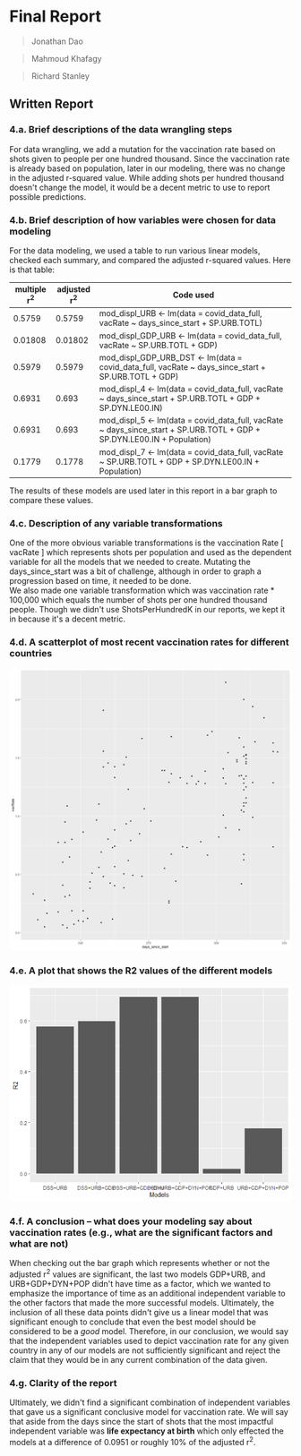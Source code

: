 # Final Report

> Jonathan Dao

> Mahmoud Khafagy

> Richard Stanley

## Written Report

### 4.a. Brief descriptions of the data wrangling steps

For data wrangling, we add a mutation for the vaccination rate based on shots given to people per one hundred thousand. Since the vaccination rate is already based on population, later in our modeling, there was no change in the adjusted r-squared value.
While adding shots per hundred thousand doesn't change the model, it would be a decent metric to use to report possible predictions.

### 4.b. Brief description of how variables were chosen for data modeling

For the data modeling, we used a table to run various linear models, checked each summary, and compared the adjusted r-squared values.
Here is that table:

| multiple r<sup>2</sup> | adjusted r<sup>2</sup> | Code used |
|------|-------|------------------------|
| 0.5759 | 0.5759 | mod_displ_URB <- lm(data = covid_data_full, vacRate ~ days_since_start + SP.URB.TOTL) |
| 0.01808 | 0.01802 | mod_displ_GDP_URB <- lm(data = covid_data_full, vacRate ~ SP.URB.TOTL + GDP) |
| 0.5979 | 0.5979 | mod_displ_GDP_URB_DST <- lm(data = covid_data_full, vacRate ~ days_since_start + SP.URB.TOTL + GDP) |
| 0.6931 | 0.693 | mod_displ_4 <- lm(data = covid_data_full, vacRate ~ days_since_start + SP.URB.TOTL + GDP + SP.DYN.LE00.IN) |
| 0.6931 | 0.693 | mod_displ_5 <- lm(data = covid_data_full, vacRate ~ days_since_start + SP.URB.TOTL + GDP + SP.DYN.LE00.IN + Population) |
| 0.1779 | 0.1778 | mod_displ_7 <- lm(data = covid_data_full, vacRate ~ SP.URB.TOTL + GDP + SP.DYN.LE00.IN + Population) |

The results of these models are used later in this report in a bar graph to compare these values.



### 4.c. Description of any variable transformations

One of the more obvious variable transformations is the vaccination Rate [ vacRate ] which represents shots per population and used as the dependent variable for all the models that we needed to create. Mutating the days_since_start was a bit of challenge, although in order to graph a progression based on time, it needed to be done.  
We also made one variable transformation which was vaccination rate * 100,000 which equals the number of shots per one hundred thousand people. Though we didn't use ShotsPerHundredK in our reports, we kept it in because it's a decent metric.

### 4.d. A scatterplot of most recent vaccination rates for different countries

![scatterplot of most recent vaccination](https://github.com/OkaiDao/CPSC375-Project/raw/main/images/latestCovid.png)

### 4.e. A plot that shows the R2 values of the different models

![A plot that shows the R2 values of the different models](https://github.com/OkaiDao/CPSC375-Project/raw/main/images/bgCovid.png)

### 4.f. A conclusion – what does your modeling say about vaccination rates (e.g., what are the significant factors and what are not)

When checking out the bar graph which represents whether or not the adjusted r<sup>2</sup> values are significant, the last two models GDP+URB, and URB+GDP+DYN+POP didn't have time as a factor, which we wanted to emphasize the importance of time as an additional independent variable to the other factors that made the more successful models.  Ultimately, the inclusion of all these data points didn't give us a linear model that was significant enough to conclude that even the best model should be considered to be a *good* model.  Therefore, in our conclusion, we would say that the independent variables used to depict vaccination rate for any given country in any of our models are not sufficiently significant and reject the claim that they would be in any current combination of the data given.

### 4.g. Clarity of the report

Ultimately, we didn't find a significant combination of independent variables that gave us a significant conclusive model for vaccination rate. We will say that aside from the days since the start of shots that the most impactful independent variable was **life expectancy at birth** which only effected the models at a difference of 0.0951 or roughly 10% of the adjusted r<sup>2</sup>.